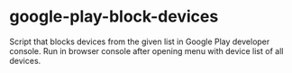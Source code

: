 # google-play-block-devices

Script that blocks devices from the given list in Google Play developer console. Run in browser console after opening menu with device list of all devices.
